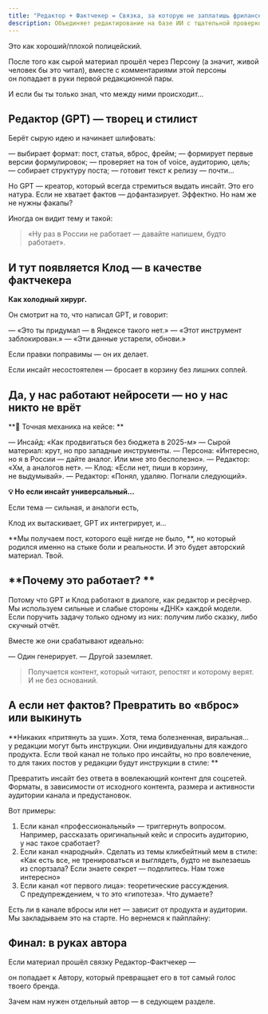 ```yaml
---
title: "Редактор + Фактчекер = Связка, за которую не заплатишь фрилансеру"
description: Объединяет редактирование на базе ИИ с тщательной проверкой фактов для создания достоверного контента, который находит отклик у аудитории. GPT создает креативные черновики, а Claude проверяет факты—мощный редакционный тандем, обеспечивающий целостность путем устранения выдумок
---
```

Это как хороший/плохой полицейский.

После того как сырой материал прошёл через Персону (а значит, живой человек бы это читал), вместе с комментариями этой персоны он попадает в руки первой редакционной пары.

И если бы ты только знал, что между ними происходит…

## **Редактор (GPT) — творец и стилист**

Берёт сырую идею и начинает шлифовать:

— выбирает формат: пост, статья, вброс, фрейм;
— формирует первые версии формулировок;
— проверяет на тон of voice, аудиторию, цель;
— собирает структуру поста;
— готовит текст к релизу — почти…

Но GPT — креатор, который всегда стремиться выдать инсайт. Это его натура. Если не хватает фактов — дофантазирует. Эффектно. Но нам же не нужны факапы?

Иногда он видит тему и такой:

> «Ну раз в России не работает — давайте напишем, будто работает».
>

## **И тут появляется Клод — в качестве фактчекера**

**Как холодный хирург.**

Он смотрит на то, что написал GPT, и говорит:

— «Это ты придумал — в Яндексе такого нет.»
— «Этот инструмент заблокирован.»
— «Эти данные устарели, обнови.»

Если правки поправимы — он их делает.

Если инсайт несостоятелен — бросает в корзину без лишних соплей.

## Да, у нас работают нейросети — но у нас никто не врёт

**🧠 Точная механика на кейсе: **

— Инсайд: «Как продвигаться без бюджета в 2025-м»
— Сырой материал: крут, но про западные инструменты.
— Персона: «Интересно, но я в России — дайте аналог. Или мне это бесполезно».
— Редактор: «Хм, а аналогов нет».
— Клод: «Если нет, пиши в корзину, не выдумывай».
— Редактор: «Понял, удаляю. Погнали следующий».

**💡 Но если инсайт универсальный…**

Если тема — сильная, и аналоги есть,

Клод их вытаскивает, GPT их интегрирует, и…

**Мы получаем пост, которого ещё нигде не было, **, но который родился именно на стыке боли и реальности. И это будет авторский материал. Твой.

## **Почему это работает? **

Потому что GPT и Клод работают в диалоге, как редактор и ресёрчер. Мы используем сильные и слабые стороны «ДНК» каждой модели. Если поручить задачу только одному из них: получим либо сказку, либо скучный отчёт.

Вместе же они срабатывают идеально:

— Один генерирует.
— Другой заземляет.

> Получается контент, который читают, репостят и которому верят. И не без оснований.
>

## **А если нет фактов? Превратить во «вброс» или выкинуть**

**Никаких «притянуть за уши». Хотя, тема болезненная, виральная… у редакции могут быть инструкции. Они индивидуальны для каждого продукта. Если твой канал не только про инсайты, но про вовлечение, то для таких постов у редакции будут инструкции в стиле: **

Превратить инсайт без ответа в вовлекающий контент для соцсетей. Форматы, в зависимости от исходного контента, размера и активности аудитории канала и предустановок.

Вот примеры:

1. Если канал «профессиональный» — триггернуть вопросом. Например, рассказать оригинальный кейс и спросить аудиторию, у нас такое сработает?
2. Если канал «народный». Сделать из темы кликбейтный мем в стиле: «Как есть все, не тренироваться и выглядеть, будто не вылезаешь из спортзала? Если знаете секрет — поделитесь. Нам тоже интересно»
3. Если канал «от первого лица»: теоретические рассуждения. С предупреждением, ч то это «гипотеза». Что думаете?

Есть ли в канале вбросы или нет — зависит от продукта и аудитории. Мы закладываем это на старте. Но вернемся к пайплайну:

## **Финал: в руках автора**

Если материал прошёл связку Редактор-Фактчекер —

он попадает к Автору, который превращает его в тот самый голос твоего бренда.

Зачем нам нужен отдельный автор — в седующем разделе.